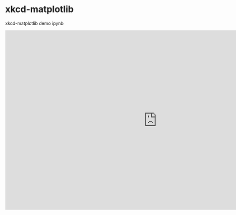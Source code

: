 # xkcd-matplotlib
xkcd-matplotlib demo ipynb
<iframe src="https://docs.google.com/presentation/d/1V9Q0szhmmYJbkhdH4dSdWwr4Kjh5mwhZ6j7VDutapMA/embed?start=false&loop=false&delayms=3000" frameborder="0" width="960" height="569" allowfullscreen="true" mozallowfullscreen="true" webkitallowfullscreen="true"></iframe>
